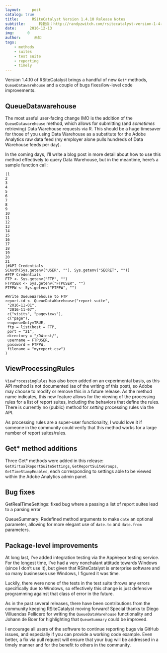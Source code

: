 ```yaml
---
layout:     post
catalog: true
title:      RSiteCatalyst Version 1.4.10 Release Notes
subtitle:      转载自：http://randyzwitch.com/rsitecatalyst-version-1-4-10-release-notes/
date:      2016-12-13
img:      0
author:      未知
tags:
    - methods
    - suites
    - test suite
    - reporting
    - timely
---
```


Version 1.4.10 of RSiteCatalyst brings a handful of new `Get*` methods, `QueueDatawarehouse` and a couple of bugs fixes/low-level code improvements.

## QueueDatawarehouse

The most useful user-facing change IMO is the addition of the `QueueDatawarehouse` method, which allows for submitting (and *sometimes* retrieving) Data Warehouse requests via R. This should be a huge timesaver for those of you using Data Warehouse as a substitute for the Adobe Analytics raw data feed (my employer alone pulls hundreds of Data Warehouse feeds per day).

In the coming days, I’ll write a blog post in more detail about how to use this method effectively to query Data Warehouse, but in the meantime, here’s a sample function call:

```
|1
2
3
4
5
6
7
8
9
10
11
12
13
14
15
16
17
18
19
20
21
|#API Credentials
SCAuth(Sys.getenv("USER", ""), Sys.getenv("SECRET", ""))
#FTP Credentials
FTP <- Sys.getenv("FTP", "")
FTPUSER <- Sys.getenv("FTPUSER", "")
FTPPW <- Sys.getenv("FTPPW", "")

#Write QueueWarehouse to FTP
report.id <- QueueDataWarehouse("report-suite",
 "2016-11-01",
 "2016-11-07",
 c("visits", "pageviews"),
 c("page"),
 enqueueOnly=TRUE,
 ftp = list(host = FTP,
 port = "21",
 directory = "/DWtest/",
 username = FTPUSER,
 password = FTPPW,
 filename = "myreport.csv")
)

```

## ViewProcessingRules

`ViewProcessingRules` has also been added on an experimental basis, as this API method is not documented (as of the writing of this post), so Adobe may choose to modify or remove this in a future release. As the method name indicates, this new feature allows for the viewing of the processing rules for a list of report suites, including the behaviors that define the rules. There is currently no (public) method for *setting* processing rules via the API.

As processing rules are a super-user functionality, I would love it if someone in the community could verify that this method works for a large number of report suites/rules.

## Get* method additions

Three Get* methods were added in this release: `GetVirtualReportSuiteSettings`, `GetReportSuiteGroups`, `GetTimeStampEnabled`, each corresponding to settings able to be viewed within the Adobe Analytics admin panel.

## Bug fixes


GetRealTimeSettings: fixed bug where a passing a list of report suites lead to a parsing error


QueueSummary: Redefined method arguments to make `date` an optional parameter, allowing for more elegant use of `date.to` and `date.from` parameters.


## Package-level improvements

At long last, I’ve added integration testing via the AppVeyor testing service. For the longest time, I’ve had a very nonchalant attitude towards Windows (since I don’t use it), but given that RSiteCatalyst is enterprise software and so many businesses use Windows, I figured it was time.

Luckily, there were none of the tests in the test suite throws any errors specifically due to Windows, so effectively this change is just defensive programming against that class of error in the future.

As in the past several releases, there have been contributions from the community keeping RSiteCatalyst moving forward! Special thanks to Diego Villuendas Pellicero for writing the `QueueDataWarehouse` functionality and Johann de Boer for highlighting that `QueueSummary` could be improved.

I encourage all users of the software to continue reporting bugs via GitHub issues, and especially if you can provide a working code example. Even better, a fix via pull request will ensure that your bug will be addressed in a timely manner and for the benefit to others in the community.
